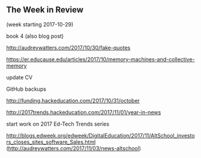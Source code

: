 ## The Week in Review

(week starting 2017-10-29)

book 4 (also blog post)

http://audreywatters.com/2017/10/30/fake-quotes

https://er.educause.edu/articles/2017/10/memory-machines-and-collective-memory

update CV

GitHub backups

http://funding.hackeducation.com/2017/10/31/october

http://2017trends.hackeducation.com/2017/11/01/year-in-news

start work on 2017 Ed-Tech Trends series

http://blogs.edweek.org/edweek/DigitalEducation/2017/11/AltSchool_investors_closes_sites_software_Sales.html (http://audreywatters.com/2017/11/03/news-altschool)

